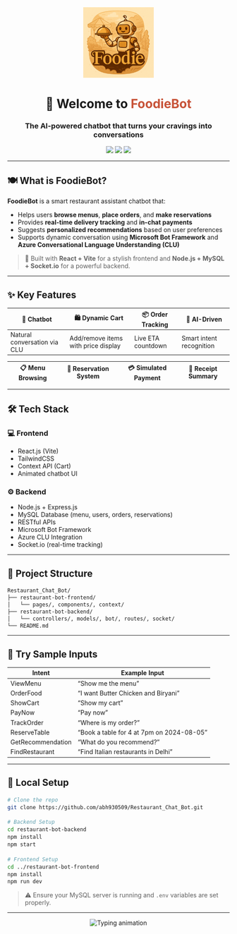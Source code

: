 

<div align="center">
  <img src="https://github.com/abh930509/Restaurant_Chat_Bot/blob/main/restaurant-bot-frontend/public/images/logo.png" width="160" alt="FoodieBot Logo" />
  <h1>🍴 Welcome to <span style="color:#c75237">FoodieBot</span></h1>
  <h3>The AI-powered chatbot that turns your cravings into conversations</h3>

  <img src="https://img.shields.io/badge/Built%20With-React%20%26%20Node-green?style=flat-square" />
  <img src="https://img.shields.io/badge/AI-Azure%20CLU-blueviolet?style=flat-square" />
  <img src="https://img.shields.io/badge/Status-Live-success?style=flat-square" />
</div>

---

## 🍽️ What is FoodieBot?

**FoodieBot** is a smart restaurant assistant chatbot that:

- Helps users **browse menus**, **place orders**, and **make reservations**
- Provides **real-time delivery tracking** and **in-chat payments**
- Suggests **personalized recommendations** based on user preferences
- Supports dynamic conversation using **Microsoft Bot Framework** and **Azure Conversational Language Understanding (CLU)**

> 🚀 Built with **React + Vite** for a stylish frontend and **Node.js + MySQL + Socket.io** for a powerful backend.

---



## ✨ Key Features

| 💬 Chatbot | 🛍️ Dynamic Cart | 📦 Order Tracking | 🧠 AI-Driven |
|-----------|----------------|------------------|-------------|
| Natural conversation via CLU | Add/remove items with price display | Live ETA countdown | Smart intent recognition |

| 📋 Menu Browsing | 📅 Reservation System | 💳 Simulated Payment | 🧾 Receipt Summary |
|----------------|---------------------|---------------------|--------------------|

---

## 🛠️ Tech Stack

### 💻 Frontend
- React.js (Vite)
- TailwindCSS
- Context API (Cart)
- Animated chatbot UI

### ⚙️ Backend
- Node.js + Express.js
- MySQL Database (menu, users, orders, reservations)
- RESTful APIs
- Microsoft Bot Framework
- Azure CLU Integration
- Socket.io (real-time tracking)

---

## 📂 Project Structure

```
Restaurant_Chat_Bot/
├── restaurant-bot-frontend/
│   └── pages/, components/, context/
├── restaurant-bot-backend/
│   └── controllers/, models/, bot/, routes/, socket/
└── README.md
```

---

## 🧪 Try Sample Inputs

| Intent             | Example Input                                    |
|--------------------|--------------------------------------------------|
| ViewMenu           | “Show me the menu”                               |
| OrderFood          | “I want Butter Chicken and Biryani”              |
| ShowCart           | “Show my cart”                                   |
| PayNow             | “Pay now”                                        |
| TrackOrder         | “Where is my order?”                             |
| ReserveTable       | “Book a table for 4 at 7pm on 2024-08-05”        |
| GetRecommendation  | “What do you recommend?”                         |
| FindRestaurant     | “Find Italian restaurants in Delhi”              |

---

## 🔧 Local Setup

```bash
# Clone the repo
git clone https://github.com/abh930509/Restaurant_Chat_Bot.git

# Backend Setup
cd restaurant-bot-backend
npm install
npm start

# Frontend Setup
cd ../restaurant-bot-frontend
npm install
npm run dev
```

> ⚠️ Ensure your MySQL server is running and `.env` variables are set properly.

---

<div align="center">
  <img 
    src="https://readme-typing-svg.demolab.com?font=Fira+Code&duration=4000&pause=1000&color=C75237&center=true&vCenter=true&multiline=true&width=650&height=150&lines=Order+your+favorite+food!+%F0%9F%8D%9D;Book+a+table+with+a+message!+%F0%9F%93%85;Real-time+delivery+tracking!+%F0%9F%9A%9A;Powered+by+FOODIE"
    alt="Typing animation"
  />
</div>





